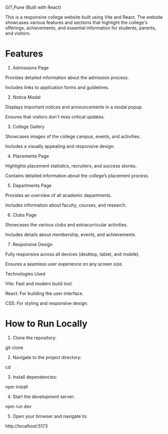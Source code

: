 GIT,Pune (Built with React)

This is a responsive college website built using Vite and React. The website showcases various features and sections that highlight the college's offerings, achievements, and essential information for students, parents, and visitors.

# Features

1. Admissions Page

Provides detailed information about the admission process.

Includes links to application forms and guidelines.

2. Notice Modal

Displays important notices and announcements in a modal popup.

Ensures that visitors don't miss critical updates.

3. College Gallery

Showcases images of the college campus, events, and activities.

Includes a visually appealing and responsive design.

4. Placements Page

Highlights placement statistics, recruiters, and success stories.

Contains detailed information about the college’s placement process.

5. Departments Page

Provides an overview of all academic departments.

Includes information about faculty, courses, and research.

6. Clubs Page

Showcases the various clubs and extracurricular activities.

Includes details about membership, events, and achievements.

7. Responsive Design

Fully responsive across all devices (desktop, tablet, and mobile).

Ensures a seamless user experience on any screen size.

Technologies Used

Vite: Fast and modern build tool.

React: For building the user interface.

CSS: For styling and responsive design.

# How to Run Locally

1. Clone the repository:

git clone <repository-url>

2. Navigate to the project directory:

cd <project-folder>

3. Install dependencies:

npm install

4. Start the development server:

npm run dev

5. Open your browser and navigate to:

http://localhost:5173
